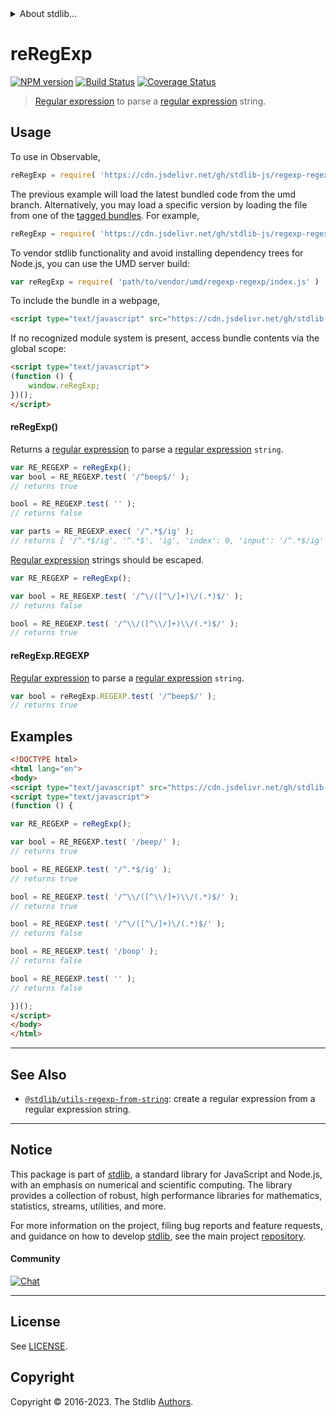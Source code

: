 <!--

@license Apache-2.0

Copyright (c) 2018 The Stdlib Authors.

Licensed under the Apache License, Version 2.0 (the "License");
you may not use this file except in compliance with the License.
You may obtain a copy of the License at

   http://www.apache.org/licenses/LICENSE-2.0

Unless required by applicable law or agreed to in writing, software
distributed under the License is distributed on an "AS IS" BASIS,
WITHOUT WARRANTIES OR CONDITIONS OF ANY KIND, either express or implied.
See the License for the specific language governing permissions and
limitations under the License.

-->


<details>
  <summary>
    About stdlib...
  </summary>
  <p>We believe in a future in which the web is a preferred environment for numerical computation. To help realize this future, we've built stdlib. stdlib is a standard library, with an emphasis on numerical and scientific computation, written in JavaScript (and C) for execution in browsers and in Node.js.</p>
  <p>The library is fully decomposable, being architected in such a way that you can swap out and mix and match APIs and functionality to cater to your exact preferences and use cases.</p>
  <p>When you use stdlib, you can be absolutely certain that you are using the most thorough, rigorous, well-written, studied, documented, tested, measured, and high-quality code out there.</p>
  <p>To join us in bringing numerical computing to the web, get started by checking us out on <a href="https://github.com/stdlib-js/stdlib">GitHub</a>, and please consider <a href="https://opencollective.com/stdlib">financially supporting stdlib</a>. We greatly appreciate your continued support!</p>
</details>

# reRegExp

[![NPM version][npm-image]][npm-url] [![Build Status][test-image]][test-url] [![Coverage Status][coverage-image]][coverage-url] <!-- [![dependencies][dependencies-image]][dependencies-url] -->

> [Regular expression][regexp] to parse a [regular expression][regexp] string.



<section class="usage">

## Usage

To use in Observable,

```javascript
reRegExp = require( 'https://cdn.jsdelivr.net/gh/stdlib-js/regexp-regexp@umd/browser.js' )
```
The previous example will load the latest bundled code from the umd branch. Alternatively, you may load a specific version by loading the file from one of the [tagged bundles](https://github.com/stdlib-js/regexp-regexp/tags). For example,

```javascript
reRegExp = require( 'https://cdn.jsdelivr.net/gh/stdlib-js/regexp-regexp@v0.1.0-umd/browser.js' )
```

To vendor stdlib functionality and avoid installing dependency trees for Node.js, you can use the UMD server build:

```javascript
var reRegExp = require( 'path/to/vendor/umd/regexp-regexp/index.js' )
```

To include the bundle in a webpage,

```html
<script type="text/javascript" src="https://cdn.jsdelivr.net/gh/stdlib-js/regexp-regexp@umd/browser.js"></script>
```

If no recognized module system is present, access bundle contents via the global scope:

```html
<script type="text/javascript">
(function () {
    window.reRegExp;
})();
</script>
```

#### reRegExp()

Returns a [regular expression][regexp] to parse a [regular expression][regexp] `string`. 

<!-- eslint-disable stdlib/doctest -->

```javascript
var RE_REGEXP = reRegExp();
var bool = RE_REGEXP.test( '/^beep$/' );
// returns true

bool = RE_REGEXP.test( '' );
// returns false

var parts = RE_REGEXP.exec( '/^.*$/ig' );
// returns [ '/^.*$/ig', '^.*$', 'ig', 'index': 0, 'input': '/^.*$/ig' ]
```

[Regular expression][regexp] strings should be escaped.

<!-- eslint-disable no-useless-escape -->

```javascript
var RE_REGEXP = reRegExp();

var bool = RE_REGEXP.test( '/^\/([^\/]+)\/(.*)$/' );
// returns false

bool = RE_REGEXP.test( '/^\\/([^\\/]+)\\/(.*)$/' );
// returns true
```

#### reRegExp.REGEXP

[Regular expression][regexp] to parse a [regular expression][regexp] `string`. 

```javascript
var bool = reRegExp.REGEXP.test( '/^beep$/' );
// returns true
```

</section>

<!-- /.usage -->

<section class="examples">

## Examples

<!-- eslint-disable no-useless-escape -->

<!-- eslint no-undef: "error" -->

```html
<!DOCTYPE html>
<html lang="en">
<body>
<script type="text/javascript" src="https://cdn.jsdelivr.net/gh/stdlib-js/regexp-regexp@umd/browser.js"></script>
<script type="text/javascript">
(function () {

var RE_REGEXP = reRegExp();

var bool = RE_REGEXP.test( '/beep/' );
// returns true

bool = RE_REGEXP.test( '/^.*$/ig' );
// returns true

bool = RE_REGEXP.test( '/^\\/([^\\/]+)\\/(.*)$/' );
// returns true

bool = RE_REGEXP.test( '/^\/([^\/]+)\/(.*)$/' );
// returns false

bool = RE_REGEXP.test( '/boop' );
// returns false

bool = RE_REGEXP.test( '' );
// returns false

})();
</script>
</body>
</html>
```

</section>

<!-- /.examples -->

<!-- Section for related `stdlib` packages. Do not manually edit this section, as it is automatically populated. -->

<section class="related">

* * *

## See Also

-   <span class="package-name">[`@stdlib/utils-regexp-from-string`][@stdlib/utils/regexp-from-string]</span><span class="delimiter">: </span><span class="description">create a regular expression from a regular expression string.</span>

</section>

<!-- /.related -->

<!-- Section for all links. Make sure to keep an empty line after the `section` element and another before the `/section` close. -->


<section class="main-repo" >

* * *

## Notice

This package is part of [stdlib][stdlib], a standard library for JavaScript and Node.js, with an emphasis on numerical and scientific computing. The library provides a collection of robust, high performance libraries for mathematics, statistics, streams, utilities, and more.

For more information on the project, filing bug reports and feature requests, and guidance on how to develop [stdlib][stdlib], see the main project [repository][stdlib].

#### Community

[![Chat][chat-image]][chat-url]

---

## License

See [LICENSE][stdlib-license].


## Copyright

Copyright &copy; 2016-2023. The Stdlib [Authors][stdlib-authors].

</section>

<!-- /.stdlib -->

<!-- Section for all links. Make sure to keep an empty line after the `section` element and another before the `/section` close. -->

<section class="links">

[npm-image]: http://img.shields.io/npm/v/@stdlib/regexp-regexp.svg
[npm-url]: https://npmjs.org/package/@stdlib/regexp-regexp

[test-image]: https://github.com/stdlib-js/regexp-regexp/actions/workflows/test.yml/badge.svg?branch=v0.1.0
[test-url]: https://github.com/stdlib-js/regexp-regexp/actions/workflows/test.yml?query=branch:v0.1.0

[coverage-image]: https://img.shields.io/codecov/c/github/stdlib-js/regexp-regexp/main.svg
[coverage-url]: https://codecov.io/github/stdlib-js/regexp-regexp?branch=main

<!--

[dependencies-image]: https://img.shields.io/david/stdlib-js/regexp-regexp.svg
[dependencies-url]: https://david-dm.org/stdlib-js/regexp-regexp/main

-->

[chat-image]: https://img.shields.io/gitter/room/stdlib-js/stdlib.svg
[chat-url]: https://app.gitter.im/#/room/#stdlib-js_stdlib:gitter.im

[stdlib]: https://github.com/stdlib-js/stdlib

[stdlib-authors]: https://github.com/stdlib-js/stdlib/graphs/contributors

[umd]: https://github.com/umdjs/umd
[es-module]: https://developer.mozilla.org/en-US/docs/Web/JavaScript/Guide/Modules

[deno-url]: https://github.com/stdlib-js/regexp-regexp/tree/deno
[umd-url]: https://github.com/stdlib-js/regexp-regexp/tree/umd
[esm-url]: https://github.com/stdlib-js/regexp-regexp/tree/esm
[branches-url]: https://github.com/stdlib-js/regexp-regexp/blob/main/branches.md

[stdlib-license]: https://raw.githubusercontent.com/stdlib-js/regexp-regexp/main/LICENSE

[regexp]: https://developer.mozilla.org/en-US/docs/Web/JavaScript/Guide/Regular_Expressions

<!-- <related-links> -->

[@stdlib/utils/regexp-from-string]: https://github.com/stdlib-js/utils-regexp-from-string/tree/umd

<!-- </related-links> -->

</section>

<!-- /.links -->
